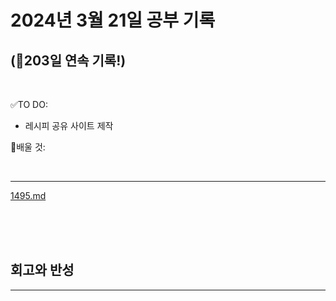 # 2024년 3월 21일 공부 기록 
## (🚀203일 연속 기록!)

<br>

✅TO DO: 

- 레시피 공유 사이트 제작



💭배울 것:


<br>

---

[1495.md](..%2F..%2F..%2FAlgorithm%2FSolvedProblem%2FDP%2F%EC%8B%A4%EB%B2%84%2F1495%2F1495.md)


<br><br><br>





## 회고와 반성

---
